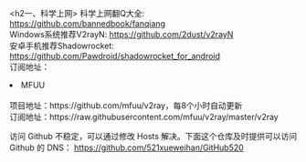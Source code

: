 <h2一、科学上网>
科学上网翻Q大全: https://github.com/bannedbook/fanqiang<br>
Windows系统推荐V2rayN: https://github.com/2dust/v2rayN<br>
安卓手机推荐Shadowrocket: https://github.com/Pawdroid/shadowrocket_for_android<br>
订阅地址：<br>
<li>MFUU</li><br>
项目地址：https://github.com/mfuu/v2ray，每8个小时自动更新<br>
订阅地址：https://raw.githubusercontent.com/mfuu/v2ray/master/v2ray

访问 Github 不稳定，可以通过修改 Hosts 解决。下面这个仓库及时提供可以访问 Github 的 DNS：
https://github.com/521xueweihan/GitHub520
